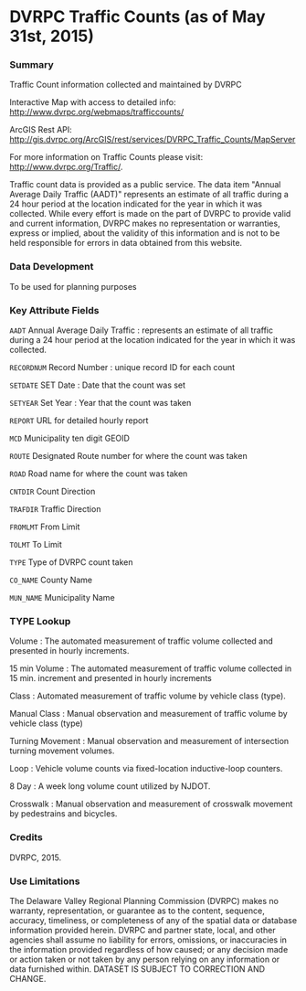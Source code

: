 # DVRPC Traffic Counts (as of May 31st, 2015)

### Summary
Traffic Count information collected and maintained by DVRPC 

Interactive Map with access to detailed info: http://www.dvrpc.org/webmaps/trafficcounts/

ArcGIS Rest API: http://gis.dvrpc.org/ArcGIS/rest/services/DVRPC_Traffic_Counts/MapServer

For more information on Traffic Counts please visit: http://www.dvrpc.org/Traffic/.

Traffic count data is provided as a public service. The data item "Annual Average Daily Traffic (AADT)" represents an estimate of all traffic during a 24 hour period at the location indicated for the year in which it was collected. While every effort is made on the part of DVRPC to provide valid and current information, DVRPC makes no representation or warranties, express or implied, about the validity of this information and is not to be held responsible for errors in data obtained from this website. 

### Data Development

To be used for planning purposes

### Key Attribute Fields
`AADT` Annual Average Daily Traffic : represents an estimate of all traffic during a 24 hour period at the location indicated for the year in which it was collected. 

`RECORDNUM` Record Number : unique record ID for each count

`SETDATE` SET Date : Date that the count was set

`SETYEAR` Set Year : Year that the count was taken

`REPORT` URL for detailed hourly report

`MCD` Municipality ten digit GEOID 

`ROUTE` Designated Route number for where the count was taken

`ROAD` Road name for where the count was taken

`CNTDIR` Count Direction

`TRAFDIR` Traffic Direction

`FROMLMT` From Limit 

`TOLMT` To Limit

`TYPE` Type of DVRPC count taken

`CO_NAME` County Name 

`MUN_NAME` Municipality Name

### TYPE Lookup

Volume : The automated measurement of traffic volume collected and presented in hourly increments.

15 min Volume : The automated measurement of traffic volume collected in 15 min. increment and presented in hourly increments

Class : Automated measurement of traffic volume by vehicle class (type).

Manual Class : Manual observation and measurement of traffic volume by vehicle class (type)

Turning Movement : Manual observation and measurement of intersection turning movement volumes.

Loop : Vehicle volume counts via fixed-location inductive-loop counters.

8 Day : A week long volume count utilized by NJDOT.

Crosswalk : Manual observation and measurement of crosswalk movement by pedestrains and bicycles.

### Credits
DVRPC, 2015.

### Use Limitations
The Delaware Valley Regional Planning Commission (DVRPC) makes no warranty, representation, or guarantee as to the content, sequence, accuracy, timeliness, or completeness of any of the spatial data or database information provided herein. DVRPC and partner state, local, and other agencies shall assume no liability for errors, omissions, or inaccuracies in the information provided regardless of how caused; or any decision made or action taken or not taken by any person relying on any information or data furnished within. 
DATASET IS SUBJECT TO CORRECTION AND CHANGE.